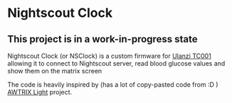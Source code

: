 # Nightscout Clock

## This project is in a work-in-progress state

Nightscout Clock (or NSClock) is a custom firmware for [Ulanzi TC001](https://www.aliexpress.com/item/1005005531845548.html?spm=a2g0o.order_list.order_list_main.33.3aa11802BcFCFy) allowing it to connect to Nightscout server, read blood glucose values and show them on the matrix screen

The code is heavily inspired by (has a lot of copy-pasted code from :D ) [AWTRIX Light](https://github.com/Blueforcer/awtrix-light) project.

